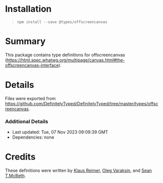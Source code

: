 # Installation
> `npm install --save @types/offscreencanvas`

# Summary
This package contains type definitions for offscreencanvas (https://html.spec.whatwg.org/multipage/canvas.html#the-offscreencanvas-interface).

# Details
Files were exported from https://github.com/DefinitelyTyped/DefinitelyTyped/tree/master/types/offscreencanvas.

### Additional Details
 * Last updated: Tue, 07 Nov 2023 09:09:39 GMT
 * Dependencies: none

# Credits
These definitions were written by [Klaus Reimer](https://github.com/kayahr), [Oleg Varaksin](https://github.com/ova2), and [Sean T.McBeth](https://github.com/capnmidnight).
